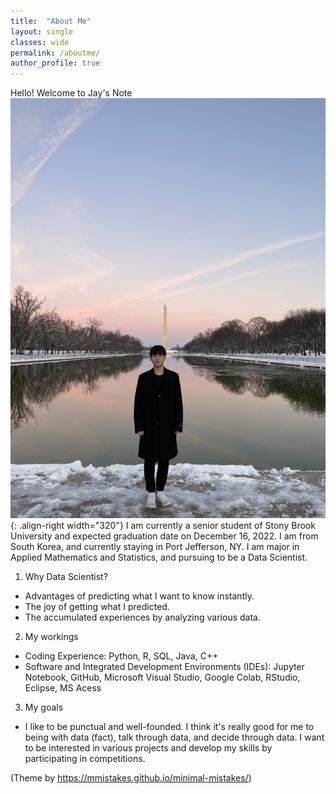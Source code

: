```yaml
---
title:  "About Me"
layout: single
classes: wide
permalink: /aboutme/
author_profile: true
---
```


Hello! Welcome to Jay's Note <br>
![](/images/image1.jpg){: .align-right width="320"}
I am currently a senior student of Stony Brook University and expected graduation date on December 16, 2022. I am from South Korea, and currently staying in Port Jefferson, NY.
I am major in Applied Mathematics and Statistics, and pursuing to be a Data Scientist. <br>
1. Why Data Scientist? <br>
- Advantages of predicting what I want to know instantly.
- The joy of getting what I predicted.
- The accumulated experiences by analyzing various data.
2. My workings <br>
- Coding Experience: Python, R, SQL, Java, C++
- Software and Integrated Development Environments (IDEs): Jupyter Notebook, GitHub, Microsoft
Visual Studio, Google Colab, RStudio, Eclipse, MS Acess
3. My goals <br>
- I like to be punctual and well-founded.  I think it's really good for me to being with data (fact), talk through data, and decide through data. I want to be interested in various projects and develop my skills by participating in competitions. <br>

(Theme by https://mmistakes.github.io/minimal-mistakes/)

